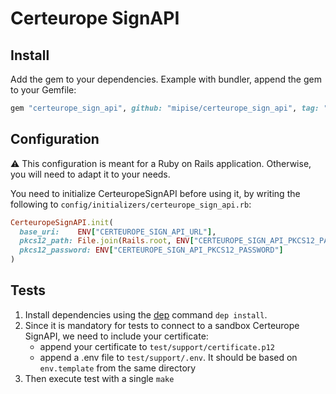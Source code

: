 # Certeurope SignAPI

## Install

Add the gem to your dependencies. Example with bundler, append the gem to your Gemfile:

```ruby
gem "certeurope_sign_api", github: "mipise/certeurope_sign_api", tag: "0.0.0"
```

## Configuration

:warning: This configuration is meant for a Ruby on Rails application. Otherwise, you will need to adapt it to your needs.

You need to initialize CerteuropeSignAPI before using it, by writing the following to `config/initializers/certeurope_sign_api.rb`:

```ruby
CerteuropeSignAPI.init(
  base_uri:    ENV["CERTEUROPE_SIGN_API_URL"],
  pkcs12_path: File.join(Rails.root, ENV["CERTEUROPE_SIGN_API_PKCS12_PATH"]),
  pkcs12_password: ENV["CERTEUROPE_SIGN_API_PKCS12_PASSWORD"]
)
```

## Tests

1. Install dependencies using the [dep](https://github.com/djanowski/dep/) command `dep install`.
2. Since it is mandatory for tests to connect to a sandbox Certeurope SignAPI, we need to include your certificate:
    - append your certificate to `test/support/certificate.p12`
    - append a .env file to `test/support/.env`. It should be based on `env.template` from the same directory
3. Then execute test with a single `make`
